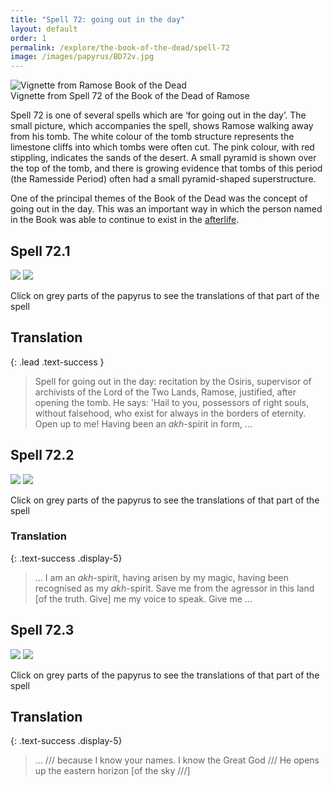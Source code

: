 ```yaml
---
title: "Spell 72: going out in the day"
layout: default
order: 1
permalink: /explore/the-book-of-the-dead/spell-72
image: /images/papyrus/BD72v.jpg
---
```

![Vignette from Ramose Book of the Dead]({{site.baseurl}}/images/papyrus/BD72v.jpg)  
Vignette from Spell 72 of the Book of the Dead of Ramose

Spell 72 is one of several spells which are ‘for going out in the day’. The small picture, which accompanies the spell, shows Ramose walking away from his tomb. The white colour of the tomb structure represents the limestone cliffs into which tombs were often cut. The pink colour, with red stippling, indicates the sands of the desert. A small pyramid is shown over the top of the tomb, and there is growing evidence that tombs of this period (the Ramesside Period) often had a small pyramid-shaped superstructure.

One of the principal themes of the Book of the Dead was the concept of going out in the day. This was an important way in which the person named in the Book was able to continue to exist in the [afterlife]({{site.baseurl}}/exlore/egyptian-funerary-beliefs).

## Spell 72.1

![]({{site.baseurl}}/images/papyrus/bod_72_1.jpg)
![]({{site.baseurl}}/images/papyrus/BD72pt1.jpg)

Click on grey parts of the papyrus to see the translations of that part of the spell

## Translation
{: .lead .text-success }

> Spell for going out in the day: recitation by</span> the Osiris, supervisor of archivists of the Lord of the Two Lands, Ramose, justified, after opening the tomb. He says: 'Hail to you, possessors of right souls, without falsehood, who exist for always in the borders of eternity. Open up to me! Having been an <em>akh</em>-spirit in form, ...

## Spell 72.2

![]({{site.baseurl}}/images/papyrus/bod_72_2.jpg)
![]({{site.baseurl}}/images/papyrus/BD72pt2.jpg)

Click on grey parts of the papyrus to see the translations of that part of the spell

### Translation
{: .text-success .display-5}

>... I am an <em>akh</em>-spirit, having arisen by my magic, having been recognised as my <em>akh</em>-spirit. Save me from the agressor in this land [of the truth. Give] me my voice to speak. Give me ...

## Spell 72.3

![]({{site.baseurl}}/images/papyrus/bod_72_3.jpg)
![]({{site.baseurl}}/images/papyrus/BD72pt3.jpg)

Click on grey parts of the papyrus to see the translations of that part of the spell

## Translation
{: .text-success .display-5}

>... /// because I know your names. I know the Great God /// He opens up the eastern horizon [of the sky ///]
